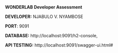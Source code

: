 **WONDERLAB Developer Assessment**

**DEVELOPER:** NJABULO V. NYAMBOSE

**PORT**: 9091

**DATABASE:** http://localhost:9091/h2-console,

**API TESTING:** http://localhost:9091/swagger-ui.html#
